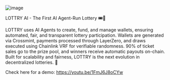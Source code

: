 ![image](https://github.com/user-attachments/assets/b075e176-b9c6-4b45-90d0-4a1edf8916d8)





LOTTRY AI - The First AI Agent-Run Lottery 🎟️🤖

LOTTRY uses AI Agents to create, fund, and manage wallets, ensuring automated, fair, and transparent lottery participation. Wallets are generated via Crossmint, payments processed through LayerZero, and draws executed using Chainlink VRF for verifiable randomness. 90% of ticket sales go to the prize pool, and winners receive automatic payouts on-chain. Built for scalability and fairness, LOTTRY is the next evolution in decentralized lotteries. 🚀

Check here for a demo: https://youtu.be/1FmJ6J8oCYw
